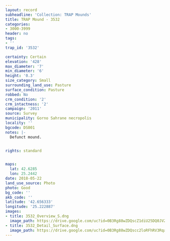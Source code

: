 ```yaml
---
layout: record
subheadline: 'Collection: TRAP Mounds'
title: TRAP Mound - 3532
categories:
- 3000-3999
header: no
tags:
- ''
trap_id: '3532'

certainty: Certain
elevation: '428'
max_diameter: '7'
min_diameter: '6'
height: '0.3'
size_category: Small
surrounding_land_use: Pasture
surface_condition: Pasture
robbed: No
crm_condition: '2'
crm_intactness: '2'
campaign: '2011'
source: Survey
municipality: Gorno Sahrane necropolis
locality: ''
bgcode: DS001
notes: |-
  Defunct mound.


rights: standard


maps:
  lat: 42.6285
  lon: 25.2442
date: 2018-05-22
land_use_source: Photo
photo: Good
bg_code: ''
akb_code: ''
latitude: '42.656333'
longitude: '25.222887'
images:
- title: 3532_Overview_S.dng
  image_path: https://drive.google.com/uc?id=0B3Rg88wZDQscZ1diU25DQ0JVZVk
- title: 3532_Detail_Surface.dng
  image_path: https://drive.google.com/uc?id=0B3Rg88wZDQscc2loRFhRV3RqaTA
---
```

